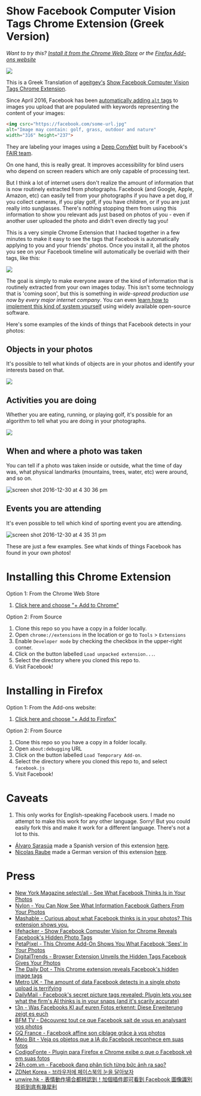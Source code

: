 # Show Facebook Computer Vision Tags Chrome Extension (Greek Version)

_Want to try this? [Install it from the Chrome Web Store](https://chrome.google.com/webstore/detail/show-facebook-computer-vi/elafbihhbfmfihdflghclaclcilcnmie?hl=en-US&gl=US) or the [Firefox Add-ons website](https://addons.mozilla.org/en-US/firefox/addon/show-computer-vision-tags/)_

![](https://cloud.githubusercontent.com/assets/896692/21574672/fa4cecb4-ceab-11e6-896c-101025c68dc3.png)

This is a Greek Translation of [ageitgey's](https://github.com/ageitgey) [Show Facebook Computer Vision Tags Chrome Extension](https://github.com/ageitgey/show-facebook-computer-vision-tags).

Since April 2016, Facebook has been [automatically adding `alt` tags](https://code.facebook.com/posts/457605107772545/under-the-hood-building-accessibility-tools-for-the-visually-impaired-on-facebook/) to images you upload that are populated with keywords representing the content of your images:

```html
<img csrc="https://facebook.com/some-url.jpg"
alt="Image may contain: golf, grass, outdoor and nature"
width="316" height="237">
```

They are labeling your images using a [Deep ConvNet](https://medium.com/@ageitgey/machine-learning-is-fun-part-3-deep-learning-and-convolutional-neural-networks-f40359318721#.luqjma59e) built by Facebook's [FAIR team](https://research.fb.com/category/facebook-ai-research-fair/).

On one hand, this is really great. It improves accessibility for blind users who depend on screen readers which are only capable of processing text.

But I think a lot of internet users don't realize the amount of information that is now routinely extracted from photographs. Facebook (and Google, Apple, Amazon, etc) can easily tell from your photographs if you have a pet dog, if you collect cameras, if you play golf, if you have children, or if you are just really into sunglasses. There's nothing stopping them from using this information to show you relevant ads just based on photos of you - even if another user uploaded the photo and didn't even directly tag you!

This is a very simple Chrome Extension that I hacked together in a few minutes to make it easy to see the tags that Facebook is automatically applying to you and your friends' photos. Once you install it, all the photos you see on your Facebook timeline will automatically be overlaid with their tags, like this:

![](https://cloud.githubusercontent.com/assets/896692/21574687/3443b268-ceac-11e6-85ee-45f59408f9bb.png)

The goal is simply to make everyone aware of the kind of information that is routinely extracted from your own images today. This isn't some technology that is 'coming soon', but this is something in _wide-spread production use now by every major internet company_. You can even [learn how to implement this kind of system yourself](https://medium.com/@ageitgey/machine-learning-is-fun-part-3-deep-learning-and-convolutional-neural-networks-f40359318721) using widely available open-source software.

Here's some examples of the kinds of things that Facebook detects in your photos:

## Objects in your photos

It's possible to tell what kinds of objects are in your photos and identify your interests based on that.

![](https://cloud.githubusercontent.com/assets/896692/21574712/aa1fd34a-ceac-11e6-98b0-b0b7a6a5d9fb.png)

## Activities you are doing

Whether you are eating, running, or playing golf, it's possible for an algorithm to tell what you are doing in your photographs.

![](https://cloud.githubusercontent.com/assets/896692/21574724/f5055da8-ceac-11e6-9ec0-14629f42deca.png)

## When and where a photo was taken

You can tell if a photo was taken inside or outside, what the time of day was, what physical landmarks (mountains, trees, water, etc) were around, and so on.

![screen shot 2016-12-30 at 4 30 36 pm](https://cloud.githubusercontent.com/assets/896692/21574743/5de83548-cead-11e6-9211-3e75a588523d.png)

## Events you are attending

It's even possible to tell which kind of sporting event you are attending.

![screen shot 2016-12-30 at 4 35 31 pm](https://cloud.githubusercontent.com/assets/896692/21574780/24767440-ceae-11e6-9ee1-b5e065f89c93.png)

These are just a few examples. See what kinds of things Facebook has found in your own photos!

# Installing this Chrome Extension

Option 1: From the Chrome Web Store

1. [Click here and choose "+ Add to Chrome"](https://chrome.google.com/webstore/detail/show-facebook-computer-vi/elafbihhbfmfihdflghclaclcilcnmie?hl=en-US&gl=US)

Option 2: From Source

1. Clone this repo so you have a copy in a folder locally.
2. Open `chrome://extensions` in the location or go to `Tools` > `Extensions`
3. Enable `Developer mode` by checking the checkbox in the upper-right corner.
4. Click on the button labelled `Load unpacked extension...`.
5. Select the directory where you cloned this repo to.
6. Visit Facebook!

# Installing in Firefox

Option 1: From the Add-ons website:

1. [Click here and choose "+ Add to Firefox"](https://addons.mozilla.org/en-US/firefox/addon/show-computer-vision-tags/)

Option 2: From Source

1. Clone this repo so you have a copy in a folder locally.
2. Open `about:debugging` URL
3. Click on the button labelled `Load Temporary Add-on`.
4. Select the directory where you cloned this repo to, and select `facebook.js`
5. Visit Facebook!

# Caveats

1. This only works for English-speaking Facebook users. I made no attempt to make this work for any other language. Sorry! But you could easily fork this and make it work for a different language. There's not a lot to this.

  - [Álvaro Sarasúa](https://github.com/asarasua) made a Spanish version of this extension [here](https://github.com/asarasua/show-facebook-computer-vision-tags).
  - [Nicolas Raube](https://github.com/nicolasraube) made a German version of this extension [here](https://github.com/nicolasraube/show-facebook-computer-vision-tags).

# Press

- [New York Magazine select/all - See What Facebook Thinks Is in Your Photos](http://nymag.com/selectall/2017/01/see-what-facebook-thinks-is-in-your-photos.html)
- [Nylon - You Can Now See What Information Facebook Gathers From Your Photos](http://www.nylon.com/articles/information-facebook-gets-from-photos)
- [Mashable - Curious about what Facebook thinks is in your photos? This extension shows you.](http://mashable.com/2017/01/05/chrome-extension-facebook-photos-tagging/)
- [lifehacker - Show Facebook Computer Vision for Chrome Reveals Facebook's Hidden Photo Tags](http://lifehacker.com/show-facebook-computer-vision-for-chrome-reveals-facebo-1790716574)
- [PetaPixel - This Chrome Add-On Shows You What Facebook 'Sees' In Your Photos](http://petapixel.com/2017/01/04/chrome-add-shows-facebook-sees-photos/)
- [DigitalTrends - Browser Extension Unveils the Hidden Tags Facebook Gives Your Photos](http://www.digitaltrends.com/photography/browser-extension-facebook-photo-tags-hidden-shows/)
- [The Daily Dot - This Chrome extension reveals Facebook's hidden image tags](http://www.dailydot.com/debug/chrome-extension-facebook-image-tags/)
- [Metro UK - The amount of data Facebook detects in a single photo upload is terrifying](http://metro.co.uk/2017/01/05/heres-how-much-data-facebook-can-take-from-just-one-of-your-uploaded-photos-6362804/)
- [DailyMail - Facebook's secret picture tags revealed: Plugin lets you see what the firm's AI thinks is in your snaps (and it's scarily accurate)](http://www.dailymail.co.uk/sciencetech/article-4093082/Facebook-s-secret-picture-tags-revealed-Plugin-lets-firm-s-AI-thinks-pictures.html)
- [t3n - Was Facebooks KI auf euren Fotos erkennt: Diese Erweiterung zeigt es euch](http://t3n.de/news/facebook-ki-bilderkennung-chrome-781194/)
- [BFM TV - Découvrez tout ce que Facebook sait de vous en analysant vos photos](http://hightech.bfmtv.com/internet/decouvrez-tout-ce-que-facebook-sait-de-vous-en-analysant-vos-photos-1076938.html)
- [GQ France - Facebook affine son ciblage grâce à vos photos](http://www.gqmagazine.fr/pop-culture/news/articles/facebook-collecte-des-donnees-dans-vos-photos/49175)
- [Meio Bit - Veja os objetos que a IA do Facebook reconhece em suas fotos](http://meiobit.com/357917/facebook-computer-vision-tags-inteligencia-artificial-reconhece-os-objetos-contidos-em-suas-fotos-saiba-o-que-ele-entende/)
- [CodigoFonte - Plugin para Firefox e Chrome exibe o que o Facebook vê em suas fotos](http://codigofonte.uol.com.br/noticias/plugin-para-firefox-e-chrome-exibe-o-que-o-facebook-ve-em-suas-fotos)
- [24h.com.vn - Facebook đang phân tích từng bức ảnh ra sao?](http://us.24h.com.vn/cong-nghe-thong-tin/facebook-dang-phan-tich-tung-buc-anh-ra-sao-c55a845636.html)
- [ZDNet Korea - 브라우저에 페이스북의 눈을 달아보자](http://www.zdnet.co.kr/news/news_view.asp?artice_id=20170105100124)
- [unwire.hk - 表情動作場合都辨認到！加個插件即可看到 Facebook 圖像識別技術到底有幾犀利](https://unwire.hk/2017/01/05/show-facebook-computer-vision-tags/software/)
